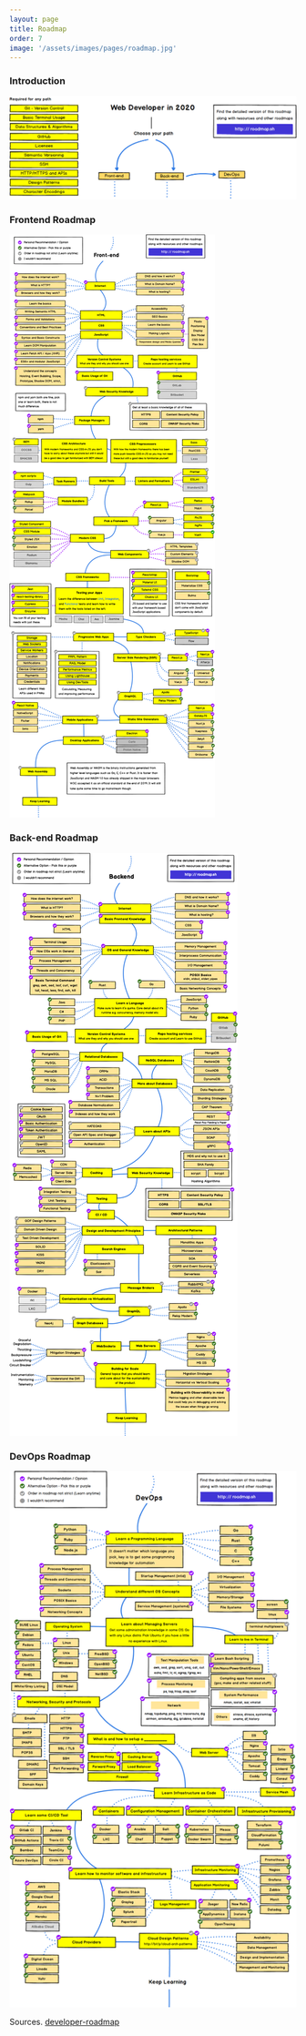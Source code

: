 ```yaml
---
layout: page
title: Roadmap
order: 7
image: '/assets/images/pages/roadmap.jpg'
---
```


### Introduction
![roadmap-intro](/assets/images/pages/roadmap-1-intro.png)

### Frontend Roadmap
![roadmap-intro](/assets/images/pages/roadmap-2-frontend.png)

### Back-end Roadmap
![roadmap-intro](/assets/images/pages/roadmap-2-backend.png)

### DevOps Roadmap
![roadmap-intro](/assets/images/pages/roadmap-2-devops.png)

Sources. [developer-roadmap](https://github.com/kamranahmedse/developer-roadmap)
